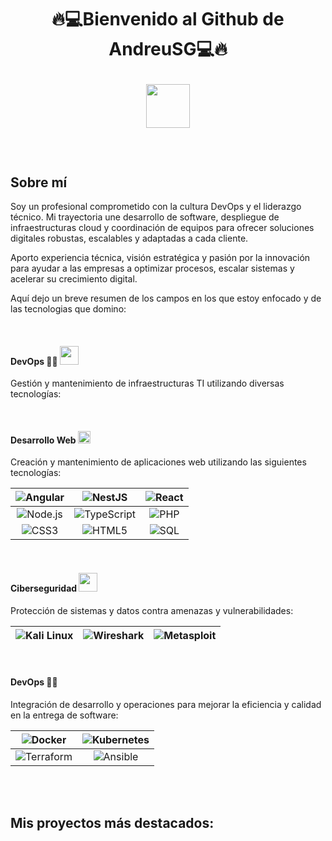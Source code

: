 # <p align="center">🔥💻Bienvenido al Github de AndreuSG💻🔥 <br><div align = "center"><img src=https://media.giphy.com/media/4tSHBpzJw7R3rrKUeo/giphy.gif width = 70></div></p> 

<br>

## Sobre mí

Soy un profesional comprometido con la cultura DevOps y el liderazgo técnico. Mi trayectoria une desarrollo de software, despliegue de infraestructuras cloud y coordinación de equipos para ofrecer soluciones digitales robustas, escalables y adaptadas a cada cliente.

Aporto experiencia técnica, visión estratégica y pasión por la innovación para ayudar a las empresas a optimizar procesos, escalar sistemas y acelerar su crecimiento digital.

Aquí dejo un breve resumen de los campos en los que estoy enfocado y de las tecnologias que domino:

<br>

#### DevOps 👨‍💻 <img src="https://github.com/7oSkaaa/7oSkaaa/raw/main/Images/Front_End.gif?raw=true" width=30>
Gestión y mantenimiento de infraestructuras TI utilizando diversas tecnologías:



<br>

#### Desarrollo Web <img src="https://camo.githubusercontent.com/94b33bd991f6c3135af747bdf27361be43e797c0fce678b62ed5aef57e9d8bd7/68747470733a2f2f6d65646961322e67697068792e636f6d2f6d656469612f51737347456d706b79454f684243623765312f67697068792e6769663f6369643d656366303565343761306e336769316266716e74716d6f62386739616964316f796a327772336473336d67373030626c267269643d67697068792e676966" width = 20>
Creación y mantenimiento de aplicaciones web utilizando las siguientes tecnologías:

| ![Angular](https://img.shields.io/badge/Angular-DD0031?style=flat-square&logo=angular&logoColor=white) | ![NestJS](https://img.shields.io/badge/NestJS-E0234E?style=flat-square&logo=nestjs&logoColor=white) | ![React](https://img.shields.io/badge/React-61DAFB?style=flat-square&logo=react&logoColor=black) |
| :---: | :---: | :---: |
| ![Node.js](https://img.shields.io/badge/Node.js-339933?style=flat-square&logo=node.js&logoColor=white) | ![TypeScript](https://img.shields.io/badge/TypeScript-3178C6?style=flat-square&logo=typescript&logoColor=white) | ![PHP](https://img.shields.io/badge/PHP-777BB4?style=flat-square&logo=php&logoColor=white) |
| ![CSS3](https://img.shields.io/badge/CSS3-1572B6?style=flat-square&logo=css3&logoColor=white) | ![HTML5](https://img.shields.io/badge/HTML5-E34F26?style=flat-square&logo=html5&logoColor=white) | ![SQL](https://img.shields.io/badge/SQL-4479A1?style=flat-square&logo=postgresql&logoColor=white) |


<br>

#### Ciberseguridad <img src="https://github.com/7oSkaaa/7oSkaaa/raw/main/Images/about_me.gif?raw=true" width = 30>
Protección de sistemas y datos contra amenazas y vulnerabilidades:

| ![Kali Linux](https://img.shields.io/badge/Kali%20Linux-557C94?style=flat-square&logo=kali-linux&logoColor=white) | ![Wireshark](https://img.shields.io/badge/Wireshark-1679A7?style=flat-square&logo=wireshark&logoColor=white) | ![Metasploit](https://img.shields.io/badge/Metasploit-236B8E?style=flat-square&logo=metasploit&logoColor=white) |
| :---: | :---: | :---: |

<br>

#### DevOps 👨‍💻 
Integración de desarrollo y operaciones para mejorar la eficiencia y calidad en la entrega de software:

| ![Docker](https://img.shields.io/badge/Docker-2496ED?style=flat-square&logo=docker&logoColor=white) | ![Kubernetes](https://img.shields.io/badge/Kubernetes-326CE5?style=flat-square&logo=kubernetes&logoColor=white) |
| :---: | :---: |
| ![Terraform](https://img.shields.io/badge/Terraform-623CE4?style=flat-square&logo=terraform&logoColor=white) | ![Ansible](https://img.shields.io/badge/Ansible-EE0000?style=flat-square&logo=ansible&logoColor=white) |

<br><br>

## Mis proyectos más destacados:

